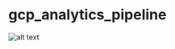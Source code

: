 # gcp_analytics_pipeline

![alt text](https://miro.medium.com/max/1400/1*aqCo6WTXTGAlbnxwkuWX6A.jpeg)

